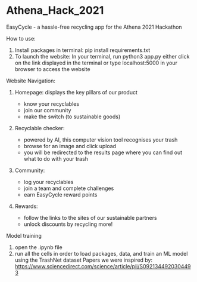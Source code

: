 # Athena_Hack_2021
EasyCycle - a hassle-free recycling app for the Athena 2021 Hackathon

How to use:
1) Install packages in terminal: pip install requirements.txt
2) To launch the website:
    In your terminal, run python3 app.py
    either 
        click on the link displayed in the terminal
        or type localhost:5000 in your browser to access the website 
   
Website Navigation:

1) Homepage: displays the key pillars of our product
    - know your recyclables
    - join our community
    - make the switch (to sustainable goods)
    
2) Recyclable checker:
   - powered by AI, this computer vision tool recognises your trash
   - browse for an image and click upload
   - you will be redirected to the results page where you can find out what to do with your trash
    
3) Community:
   - log your recyclables
   - join a team and complete challenges
   - earn EasyCycle reward points
    
4) Rewards:
    - follow the links to the sites of our sustainable partners
    - unlock discounts by recycling more!
    

Model training
1) open the .ipynb file
2) run all the cells in order to load packages, data, and train an ML model using the TrashNet dataset
Papers we were inspired by: https://www.sciencedirect.com/science/article/pii/S0921344920304493
   
